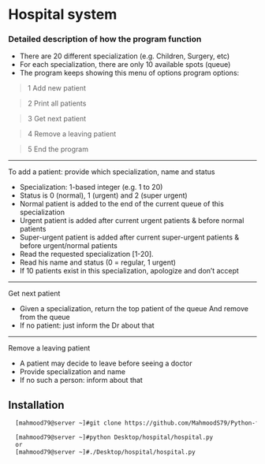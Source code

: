 
# Hospital system

### Detailed description of how the program function

- There are 20 different specialization (e.g. Children, Surgery, etc)
- For each specialization, there are only 10 available spots (queue)
- The program keeps showing this menu of options
program options:

> 1 Add new patient

>2 Print all patients

> 3 Get next patient

> 4 Remove a leaving patient

> 5 End the program

---

To add a patient: provide which specialization, name and status
- Specialization: 1-based integer (e.g. 1 to 20)
- Status is 0 (normal), 1 (urgent) and 2 (super urgent)
- Normal patient is added to the end of the current queue of this specialization
- Urgent patient is added after current urgent patients & before normal patients
- Super-urgent patient is added after current super-urgent patients & before urgent/normal patients
- Read the requested specialization [1-20].
- Read his name and status (0 = regular, 1 urgent)
- If 10 patients exist in this specialization, apologize and don’t accept

---
Get next patient
- Given a specialization, return the top patient of the queue
   And remove from the queue
- If no patient: just inform the Dr about that

---

Remove a leaving patient
- A patient may decide to leave before seeing a doctor
- Provide specialization and name
- If no such a person: inform about that



## Installation

```bash
  [mahmood79@server ~]#git clone https://github.com/MahmoodS79/Python-fundamentals/tree/master/academic%20projects/hospital

  [mahmood79@server ~]#python Desktop/hospital/hospital.py
  or 
  [mahmood79@server ~]#./Desktop/hospital/hospital.py
``` 
    
